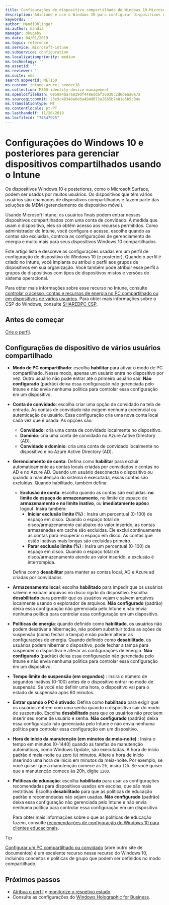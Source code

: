 ```yaml
---
title: Configurações de dispositivo compartilhado do Windows 10-Microsoft Intune-Azure | Microsoft Docs
description: Adicione e use o Windows 10 para configurar dispositivos que são compartilhados ou usados por vários usuários no Microsoft Intune. Veja uma lista de todas as configurações e o que elas fazem nos dispositivos, incluindo o Microsoft Surface. Controle contas de convidado, gerencie contas e exclua contas inativas, permita ou Evite salvar no armazenamento local, defina opções de energia e suspensão, escolha quando as atualizações são instaladas e use dispositivos em ambientes de educação em um perfil de configuração de dispositivo.
keywords: ''
author: MandiOhlinger
ms.author: mandia
manager: dougeby
ms.date: 04/01/2019
ms.topic: reference
ms.service: microsoft-intune
ms.subservice: configuration
ms.localizationpriority: medium
ms.technology: ''
ms.assetid: ''
ms.reviewer: ''
ms.suite: ems
search.appverid: MET150
ms.custom: intune-azure; seodec18
ms.collection: M365-identity-device-management
ms.openlocfilehash: 0e59a4ba7a929df448eddaf36038c2d6deaa0a7a
ms.sourcegitcommit: 23e9c48348a6eba494d072a2665b7481e5b5c84e
ms.translationtype: MT
ms.contentlocale: pt-PT
ms.lasthandoff: 11/26/2019
ms.locfileid: "74547925"
---
```

# <a name="windows-10-and-later-settings-to-manage-shared-devices-using-intune"></a>Configurações do Windows 10 e posteriores para gerenciar dispositivos compartilhados usando o Intune

Os dispositivos Windows 10 e posteriores, como o Microsoft Surface, podem ser usados por muitos usuários. Os dispositivos que têm vários usuários são chamados de dispositivos compartilhados e fazem parte das soluções de MDM (gerenciamento de dispositivo móvel).

Usando Microsoft Intune, os usuários finais podem entrar nesses dispositivos compartilhados com uma conta de convidado. À medida que usam o dispositivo, eles só obtêm acesso aos recursos permitidos. Como administrador do Intune, você configura o acesso, escolhe quando as contas são excluídas, controla as configurações de gerenciamento de energia e muito mais para seus dispositivos Windows 10 compartilhados.

Este artigo lista e descreve as configurações usadas em um perfil de configuração de dispositivo do Windows 10 (e posterior). Quando o perfil é criado no Intune, você implanta ou atribui o perfil aos grupos de dispositivos em sua organização. Você também pode atribuir esse perfil a grupos de dispositivos com tipos de dispositivos mistos e versões de sistema operacional.

Para obter mais informações sobre esse recurso no Intune, consulte [controlar o acesso, contas e recursos de energia no PC compartilhado ou em dispositivos de vários usuários](shared-user-device-settings.md). Para obter mais informações sobre o CSP do Windows, consulte [SHAREDPC CSP](https://docs.microsoft.com/windows/client-management/mdm/sharedpc-csp).

## <a name="before-your-begin"></a>Antes de começar

[Crie o perfil](shared-user-device-settings.md).

## <a name="shared-multi-user-device-settings"></a>Configurações de dispositivo de vários usuários compartilhado

- **Modo de PC compartilhado**: escolha **habilitar** para ativar o modo de PC compartilhado. Nesse modo, apenas um usuário entra no dispositivo por vez. Outro usuário não pode entrar até o primeiro usuário sair. **Não configurado** (padrão) deixa essa configuração não gerenciada pelo Intune e não envia nenhuma política para controlar essa configuração em um dispositivo.
- **Conta de convidado**: escolha criar uma opção de convidado na tela de entrada. As contas de convidado não exigem nenhuma credencial ou autenticação de usuário. Essa configuração cria uma nova conta local cada vez que é usada. As opções são:
  - **Convidado**: cria uma conta de convidado localmente no dispositivo.
  - **Domínio**: cria uma conta de convidado no Azure Active Directory (AD).
  - **Convidado e domínio**: cria uma conta de convidado localmente no dispositivo e no Azure Active Directory (AD).
- **Gerenciamento de conta**: Defina como **habilitar** para excluir automaticamente as contas locais criadas por convidados e contas no AD e no Azure AD. Quando um usuário desconecta o dispositivo ou quando a manutenção do sistema é executada, essas contas são excluídas. Quando habilitado, também defina:
  - **Exclusão de conta**: escolha quando as contas são excluídas: **no limite de espaço de armazenamento**, no limite de espaço de **armazenamento e no limite inativo**, ou **imediatamente após**o logout. Insira também:
    - **Iniciar exclusão limite (%)** : Insira um percentual (0-100) de espaço em disco. Quando o espaço total de disco/armazenamento cai abaixo do valor inserido, as contas armazenadas em cache são excluídas. Ele exclui continuamente as contas para recuperar o espaço em disco. As contas que estão inativas mais longas são excluídas primeiro.
    - **Parar exclusão limite (%)** : Insira um percentual (0-100) de espaço em disco. Quando o espaço total de disco/armazenamento atende ao valor inserido, a exclusão é interrompida.

  Defina como **desabilitar** para manter as contas local, AD e Azure ad criadas por convidados.

- **Armazenamento local**: escolha **habilitado** para impedir que os usuários salvem e exibam arquivos no disco rígido do dispositivo. Escolha **desabilitado** para permitir que os usuários vejam e salvem arquivos localmente usando o explorador de arquivos. **Não configurado** (padrão) deixa essa configuração não gerenciada pelo Intune e não envia nenhuma política para controlar essa configuração em um dispositivo.
- **Políticas de energia**: quando definido como **habilitado**, os usuários não podem desativar a hibernação, não podem substituir todas as ações de suspensão (como fechar a tampa) e não podem alterar as configurações de energia. Quando definido como **desabilitado**, os usuários podem hibernar o dispositivo, pode fechar a tampa para suspender o dispositivo e alterar as configurações de energia. **Não configurado** (padrão) deixa essa configuração não gerenciada pelo Intune e não envia nenhuma política para controlar essa configuração em um dispositivo.
- **Tempo limite de suspensão (em segundos)** : Insira o número de segundos inativos (0-100) antes de o dispositivo entrar no modo de suspensão. Se você não definir uma hora, o dispositivo vai para o estado de suspensão após 60 minutos.
- **Entrar quando o PC é ativado**: Defina como **habilitado** para exigir que os usuários entrem com uma senha quando o dispositivo sair do modo de suspensão. Escolha **desabilitado** para que os usuários não precisem inserir seu nome de usuário e senha. **Não configurado** (padrão) deixa essa configuração não gerenciada pelo Intune e não envia nenhuma política para controlar essa configuração em um dispositivo.
- **Hora de início da manutenção (em minutos da meia-noite)** : Insira o tempo em minutos (0-1440) quando as tarefas de manutenção automáticas, como Windows Update, são executadas. A hora de início padrão é meia-noite ou zero (`0`) minutos. Altere a hora de início inserindo uma hora de início em minutos da meia-noite. Por exemplo, se você quiser que a manutenção comece às 2h, insira `120`. Se você quiser que a manutenção comece às 20h, digite `1200`.
- **Políticas de educação**: escolha **habilitado** para usar as configurações recomendadas para dispositivos usados em escolas, que são mais restritivas. Escolha **desabilitado** para que as políticas de educação padrão e recomendadas não sejam usadas. **Não configurado** (padrão) deixa essa configuração não gerenciada pelo Intune e não envia nenhuma política para controlar essa configuração em um dispositivo.

  Para obter mais informações sobre o que as políticas de educação fazem, consulte [recomendações de configuração do Windows 10 para clientes educacionais](https://docs.microsoft.com/education/windows/configure-windows-for-education).

> [!TIP]
> [Configurar um PC compartilhado ou convidado](https://docs.microsoft.com/windows/configuration/set-up-shared-or-guest-pc) (abre outro site de documentos) é um excelente recurso nesse recurso do Windows 10, incluindo conceitos e políticas de grupo que podem ser definidos no modo compartilhado.

## <a name="next-steps"></a>Próximos passos

- [Atribua o perfil](device-profile-assign.md) e [monitorize o respetivo estado](device-profile-monitor.md).
- Consulte as configurações do [Windows Holographic for Business](shared-user-device-settings-windows-holographic.md).
